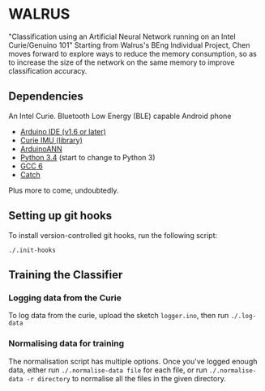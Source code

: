 # WALRUS
"Classification using an Artificial Neural Network running on an Intel Curie/Genuino 101"
Starting from Walrus's BEng Individual Project, Chen moves forward to explore ways to reduce the memory consumption, so as to increase the size of the network on the same memory to improve classification accuracy.

## Dependencies

An Intel Curie.
Bluetooth Low Energy (BLE) capable Android phone

- [Arduino IDE (v1.6 or later)](https://www.arduino.cc/en/Main/Software)
- [Curie IMU (library)](https://www.arduino.cc/en/Reference/CurieIMU)
- [ArduinoANN](http://robotics.hobbizine.com/arduinoann.html)
- [Python 3.4](https://www.python.org/downloads/) (start to change to Python 3)
- [GCC 6](https://gcc.gnu.org/gcc-6/)
- [Catch](https://github.com/philsquared/Catch)

Plus more to come, undoubtedly.

## Setting up git hooks

To install version-controlled git hooks, run the following script:

    ./.init-hooks

## Training the Classifier

### Logging data from the Curie

To log data from the curie, upload the sketch `logger.ino`, then run `./.log-data` 

### Normalising data for training

The normalisation script has multiple options. Once you've logged enough data, either run `./.normalise-data file` for each file, or run `./.normalise-data -r directory` to normalise all the files in the given directory.
